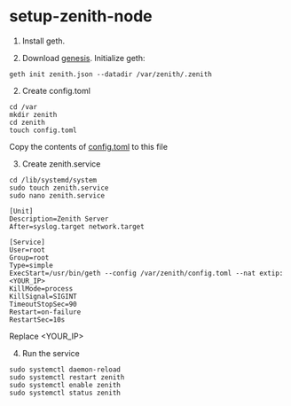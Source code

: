 # setup-zenith-node

1. Install geth.

2. Download [genesis](https://github.com/Ekkel-AI-Private-Limited/setup-zenith-node/blob/main/zenith.json). Initialize geth:
```
geth init zenith.json --datadir /var/zenith/.zenith
```

2. Create config.toml

```
cd /var
mkdir zenith
cd zenith
touch config.toml
```

Copy the contents of [config.toml](https://github.com/Ekkel-AI-Private-Limited/setup-zenith-node/blob/main/config.toml) to this file

3. Create zenith.service
```
cd /lib/systemd/system
sudo touch zenith.service
sudo nano zenith.service
```

```
[Unit]
Description=Zenith Server
After=syslog.target network.target

[Service]
User=root
Group=root
Type=simple
ExecStart=/usr/bin/geth --config /var/zenith/config.toml --nat extip:<YOUR_IP>
KillMode=process
KillSignal=SIGINT
TimeoutStopSec=90
Restart=on-failure
RestartSec=10s
```

Replace <YOUR_IP>

4. Run the service
```
sudo systemctl daemon-reload
sudo systemctl restart zenith
sudo systemctl enable zenith
sudo systemctl status zenith
```
